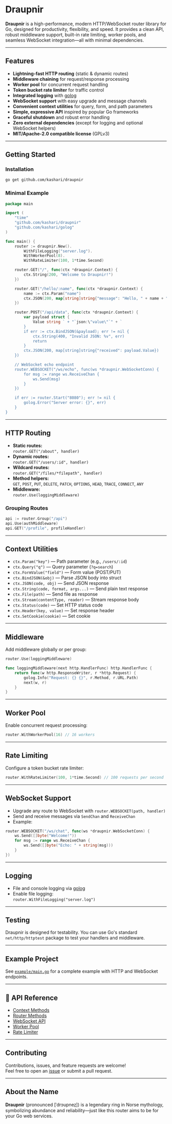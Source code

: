 # Draupnir

**Draupnir** is a high-performance, modern HTTP/WebSocket router library for Go, designed for productivity, flexibility, and speed. It provides a clean API, robust middleware support, built-in rate limiting, worker pools, and seamless WebSocket integration—all with minimal dependencies.

---

## Features

- **Lightning-fast HTTP routing** (static & dynamic routes)
- **Middleware chaining** for request/response processing
- **Worker pool** for concurrent request handling
- **Token bucket rate limiter** for traffic control
- **Integrated logging** with [golog](https://github.com/kashari/golog)
- **WebSocket support** with easy upgrade and message channels
- **Convenient context utilities** for query, form, and path parameters
- **Simple, expressive API** inspired by popular Go frameworks
- **Graceful shutdown** and robust error handling
- **Zero external dependencies** (except for logging and optional WebSocket helpers)
- **MIT/Apache-2.0 compatible license** (GPLv3)

---

## Getting Started

### Installation

```sh
go get github.com/kashari/draupnir
```

### Minimal Example

```go
package main

import (
    "time"
    "github.com/kashari/draupnir"
    "github.com/kashari/golog"
)

func main() {
    router := draupnir.New().
        WithFileLogging("server.log").
        WithWorkerPool(8).
        WithRateLimiter(100, 1*time.Second)

    router.GET("/", func(ctx *draupnir.Context) {
        ctx.String(200, "Welcome to Draupnir!")
    })

    router.GET("/hello/:name", func(ctx *draupnir.Context) {
        name := ctx.Param("name")
        ctx.JSON(200, map[string]string{"message": "Hello, " + name + "!"})
    })

    router.POST("/api/data", func(ctx *draupnir.Context) {
        var payload struct {
            Value string ` + "`json:\"value\"`" + `
        }
        if err := ctx.BindJSON(&payload); err != nil {
            ctx.String(400, "Invalid JSON: %v", err)
            return
        }
        ctx.JSON(200, map[string]string{"received": payload.Value})
    })

    // WebSocket echo endpoint
    router.WEBSOCKET("/ws/echo", func(ws *draupnir.WebSocketConn) {
        for msg := range ws.ReceiveChan {
            ws.Send(msg)
        }
    })

    if err := router.Start("8080"); err != nil {
        golog.Error("Server error: {}", err)
    }
}
```

---

## HTTP Routing

- **Static routes:**  
  `router.GET("/about", handler)`
- **Dynamic routes:**  
  `router.GET("/users/:id", handler)`
- **Wildcard routes:**  
  `router.GET("/files/*filepath", handler)`
- **Method helpers:**  
  `GET`, `POST`, `PUT`, `DELETE`, `PATCH`, `OPTIONS`, `HEAD`, `TRACE`, `CONNECT`, `ANY`
- **Middleware:**  
  `router.Use(loggingMiddleware)`

### Grouping Routes

```go
api := router.Group("/api")
api.Use(authMiddleware)
api.GET("/profile", profileHandler)
```

---

## Context Utilities

- `ctx.Param("key")` — Path parameter (e.g., `/users/:id`)
- `ctx.Query("q")` — Query parameter (`?q=search`)
- `ctx.FormValue("field")` — Form value (POST/PUT)
- `ctx.BindJSON(&obj)` — Parse JSON body into struct
- `ctx.JSON(code, obj)` — Send JSON response
- `ctx.String(code, format, args...)` — Send plain text response
- `ctx.File(path)` — Send file as response
- `ctx.Stream(contentType, reader)` — Stream response body
- `ctx.Status(code)` — Set HTTP status code
- `ctx.Header(key, value)` — Set response header
- `ctx.SetCookie(cookie)` — Set cookie

---

## Middleware

Add middleware globally or per group:

```go
router.Use(loggingMiddleware)

func loggingMiddleware(next http.HandlerFunc) http.HandlerFunc {
    return func(w http.ResponseWriter, r *http.Request) {
        golog.Info("Request: {} {}", r.Method, r.URL.Path)
        next(w, r)
    }
}
```

---

## Worker Pool

Enable concurrent request processing:

```go
router.WithWorkerPool(16) // 16 workers
```

---

## Rate Limiting

Configure a token bucket rate limiter:

```go
router.WithRateLimiter(100, 1*time.Second) // 100 requests per second
```

---

## WebSocket Support

- Upgrade any route to WebSocket with `router.WEBSOCKET(path, handler)`
- Send and receive messages via `SendChan` and `ReceiveChan`
- Example:

```go
router.WEBSOCKET("/ws/chat", func(ws *draupnir.WebSocketConn) {
    ws.Send([]byte("Welcome!"))
    for msg := range ws.ReceiveChan {
        ws.Send([]byte("Echo: " + string(msg)))
    }
})
```

---

## Logging

- File and console logging via [golog](https://github.com/kashari/golog)
- Enable file logging:  
  `router.WithFileLogging("server.log")`

---

## Testing

Draupnir is designed for testability. You can use Go's standard `net/http/httptest` package to test your handlers and middleware.

---

## Example Project

See [`example/main.go`](example/main.go) for a complete example with HTTP and WebSocket endpoints.

---

## 📖 API Reference

- [Context Methods](#-context-utilities)
- [Router Methods](#-http-routing)
- [WebSocket API](#-websocket-support)
- [Worker Pool](#-worker-pool)
- [Rate Limiter](#-rate-limiting)

---

## Contributing

Contributions, issues, and feature requests are welcome!  
Feel free to open an [issue](https://github.com/kashari/draupnir/issues) or submit a pull request.

---

## About the Name

**Draupnir** (pronounced [ˈdrɔupnez̠]) is a legendary ring in Norse mythology, symbolizing abundance and reliability—just like this router aims to be for your Go web services.
